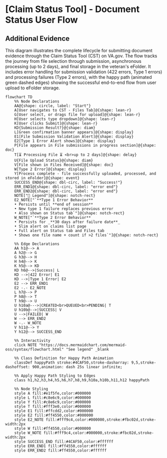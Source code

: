 # [Claim Status Tool] - Document Status User Flow
## Additional Evidence

This diagram illustrates the complete lifecycle for submitting document evidence through the Claim Status Tool (CST) on VA.gov. The flow tracks the journey from file selection through submission, asynchronous processing (up to 2 days), and final storage in the veteran's eFolder. It includes error handling for submission validation (422 errors, Type 1 errors) and processing failures (Type 2 errors), with the happy path (animated green dashed edges) showing the successful end-to-end flow from user upload to eFolder storage.

```mermaid
flowchart TD
    %% Node Declarations
    AA@{shape: circle, label: "Start"}
    A[User navigates to CST - Files Tab]@{shape: lean-r}
    G[User select, or drags file for upload]@{shape: lean-r}
    H[User selects type dropdown]@{shape: lean-r}
    K[User clicks Submit]@{shape: lean-r}
    KD{Submission Result?}@{shape: diam}
    L[Green confirmation banner appears]@{shape: display}
    E1[File Submission Validation Alert]@{shape: display}
    E2[Type 1 Error Alert shows]@{shape: display}
    P[File appears in File submissions in progress section]@{shape: doc}
    T[⏳ Processing File ⏳ <br>up to 2 days]@{shape: delay}
    U{File Upload Status}@{shape: diam}
    V[File shown in Files Received]@{shape: doc}
    W[Type 2 Error]@{shape: display}
    Y[Process complete - file successfully uploaded, processed, and stored in eFolder]@{shape: event}
    SUCCESS_END@{shape: dbl-circ, label: "Success!"}
    ERR_END1@{shape: dbl-circ, label: "error end"}
    ERR_END2@{shape: dbl-circ, label: "error end"}
    NOTE["🔗 Legend"]@{shape: notch-rect}
    E2_NOTE["`**Type 1 Error Behavior**
    • Persists until **end of session**
    • New type 1 failure replaces previous error
    • Also shown on Status tab`"]@{shape: notch-rect}
    W_NOTE["`**Type 2 Error Behavior**
    • Persists for _**30 days after failure date**_
    • Slim alert on claims list page
    • Full alert on Status tab and Files tab
    • Shows one file name + count if >2 files`"]@{shape: notch-rect}

    %% Edge Declarations
    AA h1@--> A
    A h2@--> G
    G h3@--> H
    H h4@--> K
    K h5@--> KD
    KD h6@-->|Success| L
    KD -->|422 Error| E1
    KD -->|Type 1 Error| E2
    E2 --> ERR_END1
    E2 -.- E2_NOTE
    L h7@--> P
    P h8@--> T
    T h9@--> U
    U h10a@--->|CREATED<br>QUEUED<br>PENDING| T
    U h10b@-->|SUCCESS| V
    U -->|FAILED| W
    W --> ERR_END2
    W -.- W_NOTE
    V h11@--> Y
    Y h12@--> SUCCESS_END

    %% Interactivity
    click NOTE "https://docs.mermaidchart.com/mermaid-oss/syntax/flowchart.html" "See legend" _blank

    %% Class Definition for Happy Path Animation
    classDef happyPath stroke:#4CAF50,stroke-dasharray: 9,5,stroke-dashoffset: 900,animation: dash 25s linear infinite;

    %% Apply Happy Path Styling to Edges
    class h1,h2,h3,h4,h5,h6,h7,h8,h9,h10a,h10b,h11,h12 happyPath

    %% Node Styling
    style A fill:#e1f5fe,color:#000000
    style L fill:#c8e6c9,color:#000000
    style Y fill:#c8e6c9,color:#000000
    style T fill:#fff3e0,color:#000000
    style E1 fill:#ffcdd2,color:#000000
    style E2 fill:#ff4550,color:#000000
    style E2_NOTE fill:#fff9c4,color:#000000,stroke:#fbc02d,stroke-width:2px
    style W fill:#ff4550,color:#000000
    style W_NOTE fill:#fff9c4,color:#000000,stroke:#fbc02d,stroke-width:2px
    style SUCCESS_END fill:#4CAF50,color:#ffffff
    style ERR_END1 fill:#ff4550,color:#ffffff
    style ERR_END2 fill:#ff4550,color:#ffffff
```
